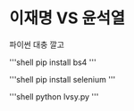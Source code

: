 # 이재명 VS 윤석열

파이썬 대충 깔고

'''shell
pip install bs4
'''


'''shell
pip install selenium
'''


'''shell
python lvsy.py
'''
